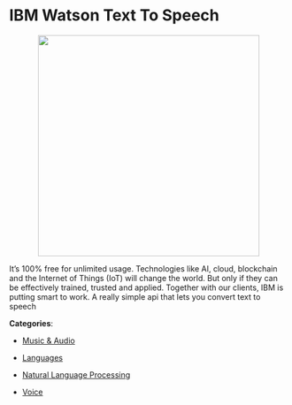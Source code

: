 # IBM Watson Text To Speech
<p align="center">
    <img width="400" src="https://raw.githubusercontent.com/apis-list/apis-list/apis/ibm-watson-text-to-speech/logo_256x256.png" />
</p>

It’s 100% free for unlimited usage. Technologies like AI, cloud, blockchain and the Internet of Things (IoT) will change the world.  But only if they can be effectively trained, trusted and applied.  Together with our clients, IBM is putting smart to work. A really simple api that lets you convert text to speech



**Categories**:

- [Music & Audio](https://github.com/apis-list/apis-list#music-and-audio)

- [Languages](https://github.com/apis-list/apis-list#languages)

- [Natural Language Processing](https://github.com/apis-list/apis-list#natural-language-processing)

- [Voice](https://github.com/apis-list/apis-list#voice)



